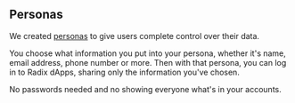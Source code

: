 ## **Personas**

We created [personas](?glossaryAnchor=Persona) to give users complete control over their data.

You choose what information you put into your persona, whether it's name, email address, phone number or more. Then with that persona, you can log in to Radix dApps, sharing only the information you've chosen.

No passwords needed and no showing everyone what's in your accounts.
